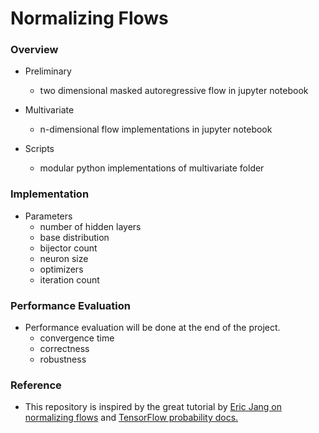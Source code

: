 # Normalizing Flows

### Overview

* Preliminary 
  * two dimensional masked autoregressive flow in jupyter notebook

* Multivariate 
  * n-dimensional flow implementations in jupyter notebook

* Scripts
  * modular python implementations of multivariate folder

### Implementation 

* Parameters
  * number of hidden layers
  * base distribution
  * bijector count
  * neuron size
  * optimizers 
  * iteration count
  
### Performance Evaluation
* Performance evaluation will be done at the end of the project.
  * convergence time
  * correctness
  * robustness

### Reference 
* This repository is inspired by the great tutorial by [Eric Jang on normalizing flows](https://github.com/ericjang/normalizing-flows-tutorial) and [TensorFlow probability docs.](https://www.tensorflow.org/probability)
